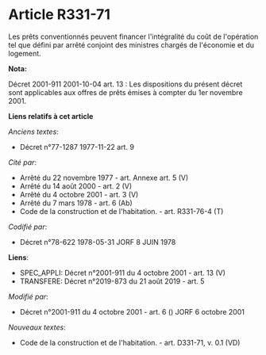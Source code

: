 # Article R331-71

Les prêts conventionnés peuvent financer l'intégralité du coût de l'opération tel que défini par arrêté conjoint des
ministres chargés de l'économie et du logement.

**Nota:**

Décret 2001-911 2001-10-04 art. 13 : Les dispositions du présent décret sont applicables aux offres de prêts émises à compter
du 1er novembre 2001.

**Liens relatifs à cet article**

_Anciens textes_:

  - Décret n°77-1287 1977-11-22 art. 9

_Cité par_:

  - Arrêté du 22 novembre 1977 - art. Annexe art. 5 (V)
  - Arrêté du 14 août 2000 - art. 2 (V)
  - Arrêté du 4 octobre 2001 - art. 3 (V)
  - Arrêté du 7 mars 1978 - art. 6 (Ab)
  - Code de la construction et de l'habitation. - art. R331-76-4 (T)

_Codifié par_:

  - Décret n°78-622 1978-05-31 JORF 8 JUIN 1978

**Liens**:

  - SPEC_APPLI: Décret n°2001-911 du 4 octobre 2001 - art. 13 (V)
  - TRANSFERE: Décret n°2019-873 du 21 août 2019 - art. 5

_Modifié par_:

  - Décret n°2001-911 du 4 octobre 2001 - art. 6 () JORF 6 octobre 2001

_Nouveaux textes_:

  - Code de la construction et de l'habitation. - art. D331-71, v. 0.1 (VD)
